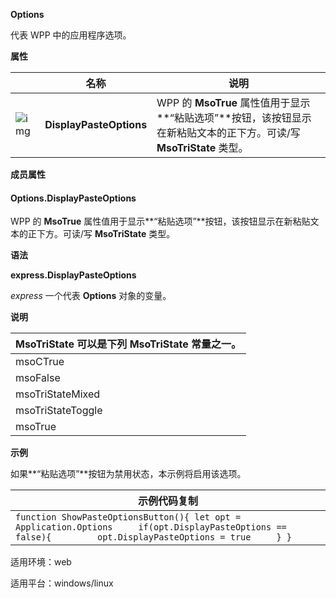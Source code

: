 **Options**



代表 WPP 中的应用程序选项。

**属性**

|                                                              | 名称                    | 说明                                                         |
| ------------------------------------------------------------ | ----------------------- | ------------------------------------------------------------ |
| ![img](https://qn.cache.wpscdn.cn/encs/doc/office_v19/gif/properties.gif) | **DisplayPasteOptions** | WPP 的 **MsoTrue** 属性值用于显示**“粘贴选项”**按钮，该按钮显示在新粘贴文本的正下方。可读/写 **MsoTriState** 类型。 |

**成员属性**

#### **Options.DisplayPasteOptions**

WPP 的 **MsoTrue** 属性值用于显示**“粘贴选项”**按钮，该按钮显示在新粘贴文本的正下方。可读/写 **MsoTriState** 类型。

**语法**

**express.DisplayPasteOptions**

*express*   一个代表 **Options** 对象的变量。

**说明**

| MsoTriState 可以是下列 MsoTriState 常量之一。 |
| --------------------------------------------- |
| msoCTrue                                      |
| msoFalse                                      |
| msoTriStateMixed                              |
| msoTriStateToggle                             |
| msoTrue                                       |

**示例**

如果**“粘贴选项”**按钮为禁用状态，本示例将启用该选项。

| 示例代码复制                                                 |
| ------------------------------------------------------------ |
| `function ShowPasteOptionsButton(){ let opt = Application.Options     if(opt.DisplayPasteOptions == false){         opt.DisplayPasteOptions = true     } }` |

适用环境：web

适用平台：windows/linux